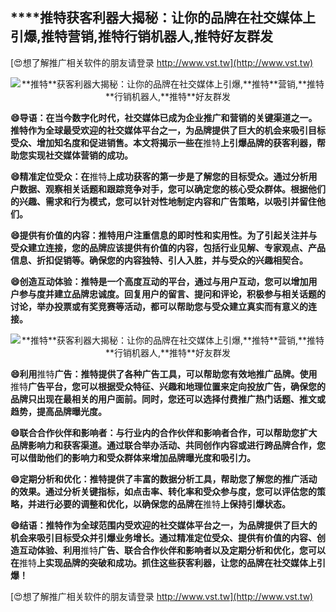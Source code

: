 ## ****推特**获客利器大揭秘：让你的品牌在社交媒体上引爆,**推特**营销,**推特**行销机器人,**推特**好友群发**

[😍想了解推广相关软件的朋友请登录 http://www.vst.tw](http://www.vst.tw)

 <center><img src="https://vst.tw/MP4/tuiguang/png/1.png" alt="**推特**获客利器大揭秘：让你的品牌在社交媒体上引爆,**推特**营销,**推特**行销机器人,**推特**好友群发"></center>

**😄导语：在当今数字化时代，社交媒体已成为企业推广和营销的关键渠道之一。**推特**作为全球最受欢迎的社交媒体平台之一，为品牌提供了巨大的机会来吸引目标受众、增加知名度和促进销售。本文将揭示一些在**推特**上引爆品牌的获客利器，帮助您实现社交媒体营销的成功。**

**😄精准定位受众：在**推特**上成功获客的第一步是了解您的目标受众。通过分析用户数据、观察相关话题和跟踪竞争对手，您可以确定您的核心受众群体。根据他们的兴趣、需求和行为模式，您可以针对性地制定内容和广告策略，以吸引并留住他们。**

**😄提供有价值的内容：**推特**用户注重信息的即时性和实用性。为了引起关注并与受众建立连接，您的品牌应该提供有价值的内容，包括行业见解、专家观点、产品信息、折扣促销等。确保您的内容独特、引人入胜，并与受众的兴趣相契合。**

**😄创造互动体验：**推特**是一个高度互动的平台，通过与用户互动，您可以增加用户参与度并建立品牌忠诚度。回复用户的留言、提问和评论，积极参与相关话题的讨论，举办投票或有奖竞赛等活动，都可以帮助您与受众建立真实而有意义的连接。**

 <center><img src="https://vst.tw/MP4/tuiguang/png/6.png" alt="**推特**获客利器大揭秘：让你的品牌在社交媒体上引爆,**推特**营销,**推特**行销机器人,**推特**好友群发"></center>

**😄利用**推特**广告：**推特**提供了各种广告工具，可以帮助您有效地推广品牌。使用**推特**广告平台，您可以根据受众特征、兴趣和地理位置来定向投放广告，确保您的品牌只出现在最相关的用户面前。同时，您还可以选择付费推广热门话题、推文或趋势，提高品牌曝光度。**

**😄联合合作伙伴和影响者：与行业内的合作伙伴和影响者合作，可以帮助您扩大品牌影响力和获客渠道。通过联合举办活动、共同创作内容或进行跨品牌合作，您可以借助他们的影响力和受众群体来增加品牌曝光度和吸引力。**

**😄定期分析和优化：**推特**提供了丰富的数据分析工具，帮助您了解您的推广活动的效果。通过分析关键指标，如点击率、转化率和受众参与度，您可以评估您的策略，并进行必要的调整和优化，以确保您的品牌在**推特**上保持引爆状态。**

**😄结语：**推特**作为全球范围内受欢迎的社交媒体平台之一，为品牌提供了巨大的机会来吸引目标受众并引爆业务增长。通过精准定位受众、提供有价值的内容、创造互动体验、利用**推特**广告、联合合作伙伴和影响者以及定期分析和优化，您可以在**推特**上实现品牌的突破和成功。抓住这些获客利器，让您的品牌在社交媒体上引爆！**

[😍想了解推广相关软件的朋友请登录 http://www.vst.tw](http://www.vst.tw)



